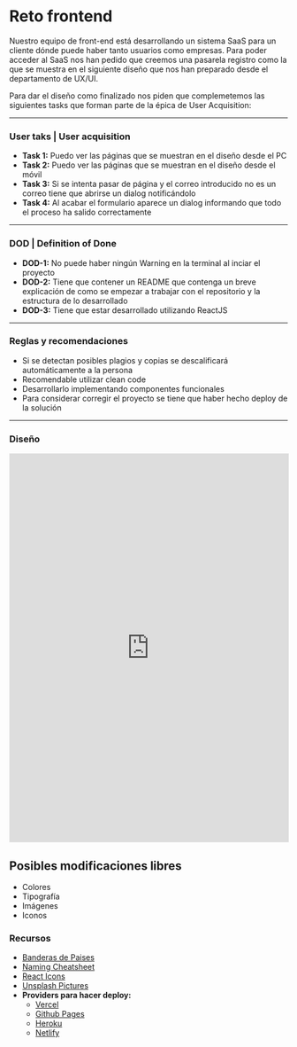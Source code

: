 # Reto frontend

Nuestro equipo de front-end está desarrollando un sistema SaaS para un cliente dónde puede haber tanto usuarios como empresas.
Para poder acceder al SaaS nos han pedido que creemos una pasarela registro como la que se muestra en el siguiente diseño que nos han preparado desde el departamento de UX/UI.

Para dar el diseño como finalizado nos piden que complemetemos las siguientes tasks que forman parte de la épica de User Acquisition:

----

### User taks | User acquisition

- **Task 1:** Puedo ver las páginas que se muestran en el diseño desde el PC
- **Task 2:** Puedo ver las páginas que se muestran en el diseño desde el móvil
- **Task 3:** Si se intenta pasar de página y el correo introducido no es un correo tiene que abrirse un dialog notificándolo
- **Task 4:** Al acabar el formulario aparece un dialog informando que todo el proceso ha salido correctamente

----

### DOD | Definition of Done

- **DOD-1:** No puede haber ningún Warning en la terminal al inciar el proyecto
- **DOD-2:** Tiene que contener un README que contenga un breve explicación de como se empezar a trabajar con el repositorio y la estructura de lo desarrollado
- **DOD-3:** Tiene que estar desarrollado utilizando ReactJS

---

### Reglas y recomendaciones 

- Si se detectan posibles plagios y copias se descalificará automáticamente a la persona
- Recomendable utilizar clean code 
- Desarrollarlo implementando componentes funcionales
- Para considerar corregir el proyecto se tiene que haber hecho deploy de la solución 
----

### Diseño

<iframe style="border: 1px solid rgba(0, 0, 0, 0.1);" width="100%" height="700px" src="https://www.figma.com/embed?embed_host=share&url=https%3A%2F%2Fwww.figma.com%2Ffile%2FeS3YIa01yjhCUw2DZ8sFHB%2FRegistration-Onboarding-Design-Community%3Fnode-id%3D1%253A649" allowfullscreen></iframe>

## Posibles modificaciones libres

- Colores
- Tipografía
- Imágenes 
- Iconos

### Recursos

- [Banderas de Paises](https://www.countryflags.io/)
- [Naming Cheatsheet](https://github.com/gagocarrilloedgar/naming-cheatsheet)
- [React Icons](https://iconscout.com/blog/best-react-icons-library)
- [Unsplash Pictures](https://unsplash.com/developers)
- **Providers para hacer deploy:**
    - [Vercel](https://vercel.com/)
    - [Github Pages](https://pages.github.com/)
    - [Heroku](https://www.heroku.com/)
    - [Netlify](https://www.netlify.com/)